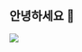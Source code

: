 ## 안녕하세요 👋

<img src="https://capsule-render.vercel.app/api?type=venom&color=auto&height=300&section=header&text=jowonyoung&fontSize=90" />
<!--
**jowonyoung1/jowonyoung1** is a ✨ _special_ ✨ repository because its `README.md` (this file) appears on your GitHub profile.

Here are some ideas to get you started:

- 🔭 I’m currently working on ...
- 🌱 I’m currently learning ...
- 👯 I’m looking to collaborate on ...
- 🤔 I’m looking for help with ...
- 💬 Ask me about ...
- 📫 How to reach me: ...
- 😄 Pronouns: ...
- ⚡ Fun fact: ...
  -->
